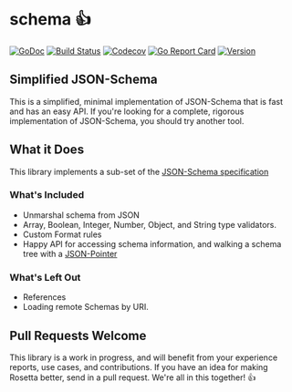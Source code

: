# schema 👍

[![GoDoc](https://img.shields.io/badge/go-documentation-blue.svg?style=flat-square)](http://pkg.go.dev/github.com/benpate/rosetta/schema)
[![Build Status](https://img.shields.io/github/workflow/status/benpate/schema/Go/main)](https://github.com/benpate/rosetta/schema/actions/workflows/go.yml)
[![Codecov](https://img.shields.io/codecov/c/github/benpate/schema.svg?style=flat-square)](https://codecov.io/gh/benpate/schema)
[![Go Report Card](https://goreportcard.com/badge/github.com/benpate/rosetta/schema?style=flat-square)](https://goreportcard.com/report/github.com/benpate/rosetta/schema)
[![Version](https://img.shields.io/github/v/release/benpate/schema?include_prereleases&style=flat-square&color=brightgreen)](https://github.com/benpate/rosetta/schema/releases)

## Simplified JSON-Schema

This is a simplified, minimal implementation of JSON-Schema that is fast and has an easy API.  If you're looking for a complete, rigorous implementation of JSON-Schema, you should try another tool.

## What it Does

This library implements a sub-set of the [JSON-Schema specification](http://json-schema.org)

### What's Included

* Unmarshal schema from JSON
* Array, Boolean, Integer, Number, Object, and String type validators.
* Custom Format rules
* Happy API for accessing schema information, and walking a schema tree with a [JSON-Pointer](https://tools.ietf.org/html/rfc6901)

### What's Left Out

* References
* Loading remote Schemas by URI.

## Pull Requests Welcome

This library is a work in progress, and will benefit from your experience reports, use cases, and contributions.  If you have an idea for making Rosetta better, send in a pull request.  We're all in this together! 👍
